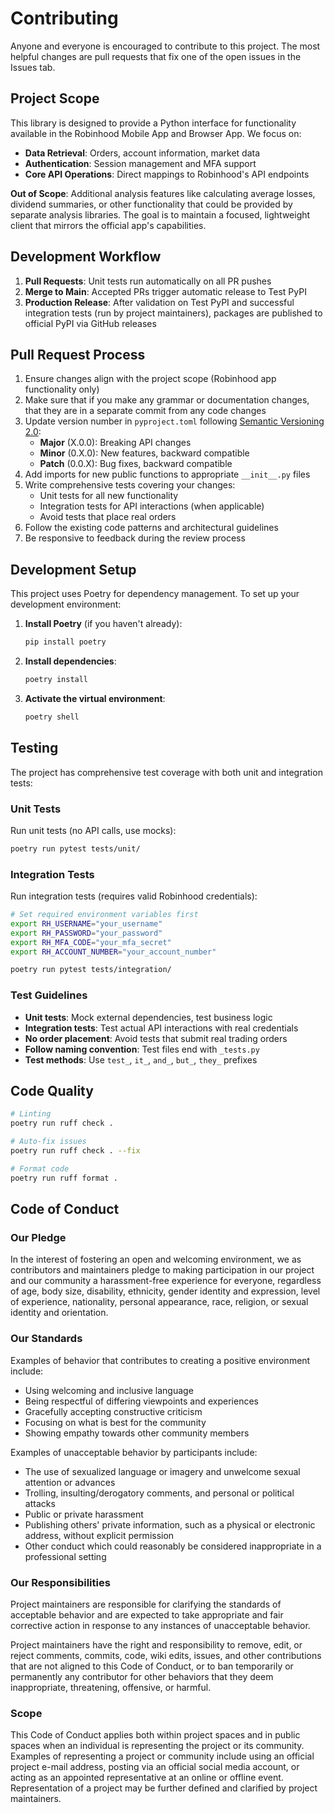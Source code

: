 # Contributing

Anyone and everyone is encouraged to contribute to this project. The most helpful changes are pull requests that fix one of the open issues in the Issues tab.

## Project Scope

This library is designed to provide a Python interface for functionality available in the Robinhood Mobile App and Browser App. We focus on:

- **Data Retrieval**: Orders, account information, market data
- **Authentication**: Session management and MFA support  
- **Core API Operations**: Direct mappings to Robinhood's API endpoints

**Out of Scope**: Additional analysis features like calculating average losses, dividend summaries, or other functionality that could be provided by separate analysis libraries. The goal is to maintain a focused, lightweight client that mirrors the official app's capabilities.

## Development Workflow

1. **Pull Requests**: Unit tests run automatically on all PR pushes
2. **Merge to Main**: Accepted PRs trigger automatic release to Test PyPI
3. **Production Release**: After validation on Test PyPI and successful integration tests (run by project maintainers), packages are published to official PyPI via GitHub releases

## Pull Request Process

1. Ensure changes align with the project scope (Robinhood app functionality only)
2. Make sure that if you make any grammar or documentation changes, that they are in a separate commit from any code changes
3. Update version number in `pyproject.toml` following [Semantic Versioning 2.0](https://semver.org):
   - **Major** (X.0.0): Breaking API changes
   - **Minor** (0.X.0): New features, backward compatible
   - **Patch** (0.0.X): Bug fixes, backward compatible
4. Add imports for new public functions to appropriate `__init__.py` files
5. Write comprehensive tests covering your changes:
   - Unit tests for all new functionality
   - Integration tests for API interactions (when applicable)
   - Avoid tests that place real orders
6. Follow the existing code patterns and architectural guidelines
7. Be responsive to feedback during the review process

## Development Setup

This project uses Poetry for dependency management. To set up your development environment:

1. **Install Poetry** (if you haven't already):
   ```bash
   pip install poetry
   ```

2. **Install dependencies**:
   ```bash
   poetry install
   ```

3. **Activate the virtual environment**:
   ```bash
   poetry shell
   ```

## Testing

The project has comprehensive test coverage with both unit and integration tests:

### Unit Tests
Run unit tests (no API calls, use mocks):
```bash
poetry run pytest tests/unit/
```

### Integration Tests  
Run integration tests (requires valid Robinhood credentials):
```bash
# Set required environment variables first
export RH_USERNAME="your_username"
export RH_PASSWORD="your_password"  
export RH_MFA_CODE="your_mfa_secret"
export RH_ACCOUNT_NUMBER="your_account_number"

poetry run pytest tests/integration/
```

### Test Guidelines
- **Unit tests**: Mock external dependencies, test business logic
- **Integration tests**: Test actual API interactions with real credentials
- **No order placement**: Avoid tests that submit real trading orders
- **Follow naming convention**: Test files end with `_tests.py`
- **Test methods**: Use `test_`, `it_`, `and_`, `but_`, `they_` prefixes

## Code Quality

```bash
# Linting
poetry run ruff check .

# Auto-fix issues  
poetry run ruff check . --fix

# Format code
poetry run ruff format .
```

## Code of Conduct

### Our Pledge

In the interest of fostering an open and welcoming environment, we as
contributors and maintainers pledge to making participation in our project and
our community a harassment-free experience for everyone, regardless of age, body
size, disability, ethnicity, gender identity and expression, level of experience,
nationality, personal appearance, race, religion, or sexual identity and
orientation.

### Our Standards

Examples of behavior that contributes to creating a positive environment
include:

* Using welcoming and inclusive language
* Being respectful of differing viewpoints and experiences
* Gracefully accepting constructive criticism
* Focusing on what is best for the community
* Showing empathy towards other community members

Examples of unacceptable behavior by participants include:

* The use of sexualized language or imagery and unwelcome sexual attention or
advances
* Trolling, insulting/derogatory comments, and personal or political attacks
* Public or private harassment
* Publishing others' private information, such as a physical or electronic
  address, without explicit permission
* Other conduct which could reasonably be considered inappropriate in a
  professional setting

### Our Responsibilities

Project maintainers are responsible for clarifying the standards of acceptable
behavior and are expected to take appropriate and fair corrective action in
response to any instances of unacceptable behavior.

Project maintainers have the right and responsibility to remove, edit, or
reject comments, commits, code, wiki edits, issues, and other contributions
that are not aligned to this Code of Conduct, or to ban temporarily or
permanently any contributor for other behaviors that they deem inappropriate,
threatening, offensive, or harmful.

### Scope

This Code of Conduct applies both within project spaces and in public spaces
when an individual is representing the project or its community. Examples of
representing a project or community include using an official project e-mail
address, posting via an official social media account, or acting as an appointed
representative at an online or offline event. Representation of a project may be
further defined and clarified by project maintainers.
